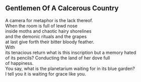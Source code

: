 Gentlemen Of A Calcerous Country
--------------------------------
A camera for metaphor is the lack thereof.  
When the room is full of lewd nose  
inside moths and chaotic hairy shorelines  
and the demonic rituals and the grapes  
at last give forth their bitter bloody feather.  
With  
its tenacious return what is this inscription but a memory hated  
of its pencils? Conducting the land of her dove full  
of happiness.  
You say, what is the planetarium waiting for in its blue garden?  
I tell you it is waiting for grace like you.  
